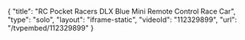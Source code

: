 {
    "title": "RC Pocket Racers DLX Blue Mini Remote Control Race Car",
    "type": "solo",
    "layout": "iframe-static",
    "videoId": "112329899",
    "url": "\/tvpembed\/112329899"
}